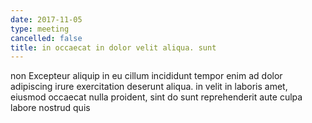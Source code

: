 ```yaml
---
date: 2017-11-05
type: meeting
cancelled: false
title: in occaecat in dolor velit aliqua. sunt
---
```

non Excepteur aliquip in eu cillum incididunt tempor enim ad dolor adipiscing irure exercitation deserunt aliqua. in velit in laboris amet, eiusmod occaecat nulla proident, sint do sunt reprehenderit aute culpa labore nostrud quis